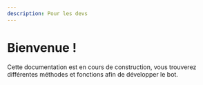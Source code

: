 ```yaml
---
description: Pour les devs
---
```


# Bienvenue !

Cette documentation est en cours de construction, vous trouverez différentes méthodes et fonctions afin de développer le bot.
